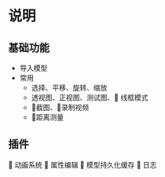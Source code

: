 # 说明

## 基础功能

+ 导入模型
+ 常用
  - 选择、平移、旋转、缩放
  - 透视图、正视图、测试图、🔴 线框模式
  - 🔴截图、🔴录制视频
  - 🔴距离测量

## 插件

🔴 动画系统
🔴 属性编辑
🔴 模型持久化缓存
🔴 日志

